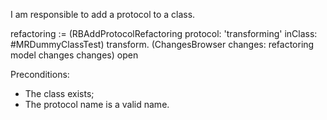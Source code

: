 I am responsible to add a protocol to a class.

refactoring := (RBAddProtocolRefactoring
			protocol: 'transforming'
			inClass: #MRDummyClassTest)
			transform.
(ChangesBrowser changes: refactoring model changes changes) open
	
Preconditions:
- The class exists;
- The protocol name is a valid name.